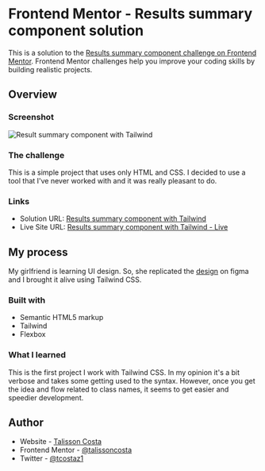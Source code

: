 # Frontend Mentor - Results summary component solution

This is a solution to the [Results summary component challenge on Frontend Mentor](https://www.frontendmentor.io/challenges/results-summary-component-CE_K6s0maV). Frontend Mentor challenges help you improve your coding skills by building realistic projects. 

## Overview

### Screenshot

![Result summary component with Tailwind](<img width="639" alt="image" src="https://user-images.githubusercontent.com/2528597/229515683-3a8f861b-7816-41d6-9eb5-fcaa9db592a3.png">)

### The challenge

This is a simple project that uses only HTML and CSS. I decided to use a tool that I've never worked with and it was really pleasant to do.

### Links

- Solution URL: [Results summary component with Tailwind](https://github.com/talissoncosta/talissoncosta.github.io/blob/master/frontend-mentor/results-summary-component)
- Live Site URL: [Results summary component with Tailwind - Live](https://talissoncosta.github.io/frontend-mentor/results-summary-component/index.html)

## My process

My girlfriend is learning UI design. So, she replicated the [design](https://www.figma.com/file/exDA22GN3b0ChGJYOrCFE5/Results-Summary?node-id=0%3A1&t=F47wigKBXDRnfSy7-1) on figma and I brought it alive using Tailwind CSS.

### Built with

- Semantic HTML5 markup
- Tailwind
- Flexbox

### What I learned

This is the first project I work with Tailwind CSS. In my opinion it's a bit verbose and takes some getting used to the syntax. However, once you get the idea and flow related to class names, it seems to get easier and speedier development.

## Author

- Website - [Talisson Costa](https://talissoncosta.github.io/)
- Frontend Mentor - [@talissoncosta](https://www.frontendmentor.io/profile/talissoncosta)
- Twitter - [@tcostaz1](https://twitter.com/tcostaz1)
